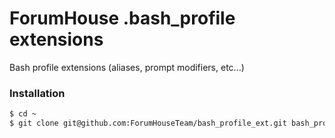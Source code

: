 ForumHouse .bash_profile extensions
================
Bash profile extensions (aliases, prompt modifiers, etc...)

### Installation
```bash
$ cd ~
$ git clone git@github.com:ForumHouseTeam/bash_profile_ext.git bash_profile_ext
```
